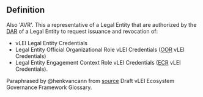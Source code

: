 ## Definition
Also 'AVR'. This a representative of a Legal Entity that are authorized by the [DAR](term_DAR) of a Legal Entity to request issuance and revocation of:
- vLEI Legal Entity Credentials
- Legal Entity Official Organizational Role vLEI Credentials ([OOR](term_official-organizational-role) vLEI Credentials)
- Legal Entity Engagement Context Role vLEI Credentials ([ECR](term_engagement-context-role) vLEI Credentials).

Paraphrased by @henkvancann from [source](https://www.gleif.org/vlei/introducing-the-vlei-ecosystem-governance-framework/2022-02-07_verifiable-lei-vlei-ecosystem-governance-framework-glossary-draft-publication_v0.9-draft.pdf) Draft vLEI Ecosystem Governance Framework Glossary.